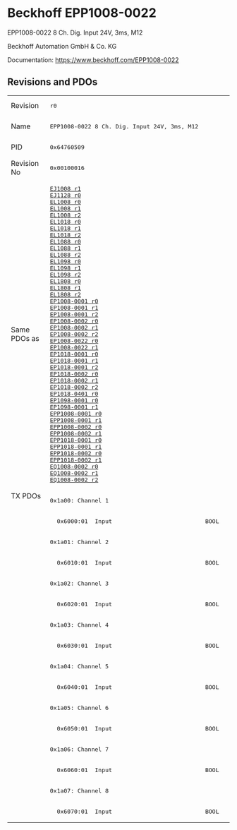 # Beckhoff EPP1008-0022

EPP1008-0022 8 Ch. Dig. Input 24V, 3ms, M12

Beckhoff Automation GmbH & Co. KG

Documentation: <a href="https://www.beckhoff.com/EPP1008-0022">https://www.beckhoff.com/EPP1008-0022</a>

## Revisions and PDOs
<table>
<tr >
<td class="first">Revision</td>
<td ><pre>r0</pre></td>
</tr>
<tr >
<td class="first">Name</td>
<td ><pre>EPP1008-0022 8 Ch. Dig. Input 24V, 3ms, M12</pre></td>
</tr>
<tr >
<td class="first">PID</td>
<td ><pre>0x64760509</pre></td>
</tr>
<tr >
<td class="first">Revision No</td>
<td ><pre>0x00100016</pre></td>
</tr>
<tr >
<td class="first">Same PDOs as</td>
<td ><pre><a href="EJ1008">EJ1008 r1</a><br/><a href="EJ1128">EJ1128 r0</a><br/><a href="EL1008">EL1008 r0</a><br/><a href="EL1008">EL1008 r1</a><br/><a href="EL1008">EL1008 r2</a><br/><a href="EL1018">EL1018 r0</a><br/><a href="EL1018">EL1018 r1</a><br/><a href="EL1018">EL1018 r2</a><br/><a href="EL1088">EL1088 r0</a><br/><a href="EL1088">EL1088 r1</a><br/><a href="EL1088">EL1088 r2</a><br/><a href="EL1098">EL1098 r0</a><br/><a href="EL1098">EL1098 r1</a><br/><a href="EL1098">EL1098 r2</a><br/><a href="EL1808">EL1808 r0</a><br/><a href="EL1808">EL1808 r1</a><br/><a href="EL1808">EL1808 r2</a><br/><a href="EP1008-0001">EP1008-0001 r0</a><br/><a href="EP1008-0001">EP1008-0001 r1</a><br/><a href="EP1008-0001">EP1008-0001 r2</a><br/><a href="EP1008-0002">EP1008-0002 r0</a><br/><a href="EP1008-0002">EP1008-0002 r1</a><br/><a href="EP1008-0002">EP1008-0002 r2</a><br/><a href="EP1008-0022">EP1008-0022 r0</a><br/><a href="EP1008-0022">EP1008-0022 r1</a><br/><a href="EP1018-0001">EP1018-0001 r0</a><br/><a href="EP1018-0001">EP1018-0001 r1</a><br/><a href="EP1018-0001">EP1018-0001 r2</a><br/><a href="EP1018-0002">EP1018-0002 r0</a><br/><a href="EP1018-0002">EP1018-0002 r1</a><br/><a href="EP1018-0002">EP1018-0002 r2</a><br/><a href="EP1018-0401">EP1018-0401 r0</a><br/><a href="EP1098-0001">EP1098-0001 r0</a><br/><a href="EP1098-0001">EP1098-0001 r1</a><br/><a href="EPP1008-0001">EPP1008-0001 r0</a><br/><a href="EPP1008-0001">EPP1008-0001 r1</a><br/><a href="EPP1008-0002">EPP1008-0002 r0</a><br/><a href="EPP1008-0002">EPP1008-0002 r1</a><br/><a href="EPP1018-0001">EPP1018-0001 r0</a><br/><a href="EPP1018-0001">EPP1018-0001 r1</a><br/><a href="EPP1018-0002">EPP1018-0002 r0</a><br/><a href="EPP1018-0002">EPP1018-0002 r1</a><br/><a href="EQ1008-0002">EQ1008-0002 r0</a><br/><a href="EQ1008-0002">EQ1008-0002 r1</a><br/><a href="EQ1008-0002">EQ1008-0002 r2</a></pre></td>
</tr>
<tr class="txpdo pdosection">
<td class="first" rowspan=16 valign=top>TX PDOs</td>
<td><pre>0x1a00: Channel 1</pre></td>
<td></td>
</tr>
<tr class="txpdo">
<td class="first"><pre>  0x6000:01  Input                           BOOL</pre></td>
</tr>
<tr class="txpdo pdosection">
<td class="first"><pre>0x1a01: Channel 2</pre></td>
</tr>
<tr class="txpdo">
<td class="first"><pre>  0x6010:01  Input                           BOOL</pre></td>
</tr>
<tr class="txpdo pdosection">
<td class="first"><pre>0x1a02: Channel 3</pre></td>
</tr>
<tr class="txpdo">
<td class="first"><pre>  0x6020:01  Input                           BOOL</pre></td>
</tr>
<tr class="txpdo pdosection">
<td class="first"><pre>0x1a03: Channel 4</pre></td>
</tr>
<tr class="txpdo">
<td class="first"><pre>  0x6030:01  Input                           BOOL</pre></td>
</tr>
<tr class="txpdo pdosection">
<td class="first"><pre>0x1a04: Channel 5</pre></td>
</tr>
<tr class="txpdo">
<td class="first"><pre>  0x6040:01  Input                           BOOL</pre></td>
</tr>
<tr class="txpdo pdosection">
<td class="first"><pre>0x1a05: Channel 6</pre></td>
</tr>
<tr class="txpdo">
<td class="first"><pre>  0x6050:01  Input                           BOOL</pre></td>
</tr>
<tr class="txpdo pdosection">
<td class="first"><pre>0x1a06: Channel 7</pre></td>
</tr>
<tr class="txpdo">
<td class="first"><pre>  0x6060:01  Input                           BOOL</pre></td>
</tr>
<tr class="txpdo pdosection">
<td class="first"><pre>0x1a07: Channel 8</pre></td>
</tr>
<tr class="txpdo">
<td class="first"><pre>  0x6070:01  Input                           BOOL</pre></td>
</tr>
</table>
